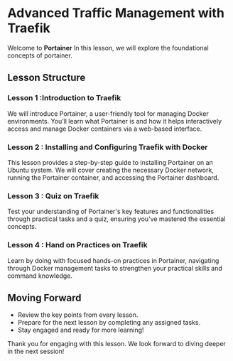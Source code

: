 
# Advanced Traffic Management with Traefik

Welcome to **Portainer** In this lesson, we will explore the foundational concepts of portainer.

## Lesson Structure

### Lesson 1 :Introduction to Traefik

We will introduce Portainer, a user-friendly tool for managing Docker environments. You’ll learn what Portainer is and how it helps interactively access and manage Docker containers via a web-based interface.

### Lesson 2 : Installing and Configuring Traefik with Docker

This lesson provides a step-by-step guide to installing Portainer on an Ubuntu system. We will cover creating the necessary Docker network, running the Portainer container, and accessing the Portainer dashboard.

### Lesson 3 : Quiz on Traefik

Test your understanding of Portainer's key features and functionalities through practical tasks and a quiz, ensuring you've mastered the essential concepts.

### Lesson 4 : Hand on Practices on Traefik

Learn by doing with focused hands-on practices in Portainer, navigating through Docker management tasks to strengthen your practical skills and command knowledge.

## Moving Forward

-   Review the key points from every lesson.
-   Prepare for the next lesson by completing any assigned tasks.
-   Stay engaged and ready for more learning!

Thank you for engaging with this lesson. We look forward to diving deeper in the next session!
<!--stackedit_data:
eyJoaXN0b3J5IjpbMzE3NDcyMTc3LC02OTQzODQwMjQsNDk3OD
E4ODEwXX0=
-->